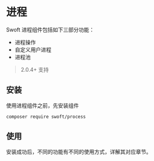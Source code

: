 # 进程

Swoft 进程组件包括如下三部分功能：

- 进程操作
- 自定义用户进程
- 进程池

> 2.0.4+ 支持

## 安装

使用进程组件之前，先安装组件

```
composer require swoft/process
```
## 使用

安装成功后，不同的功能有不同的使用方式，详解其对应章节。
